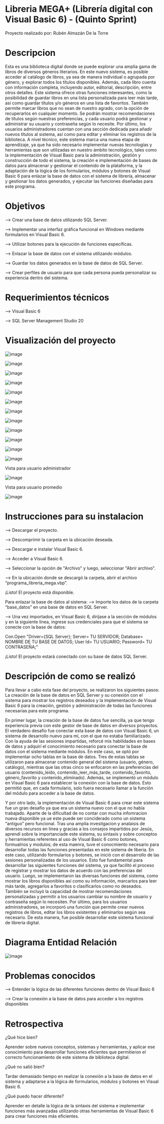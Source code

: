 # Libreria MEGA+ (Librería digital con Visual Basic 6) - (Quinto Sprint)

Proyecto realizado por: Rubén Almazán De la Torre

# Descripcion

Esta es una biblioteca digital donde se puede explorar una amplia gama de libros de diversos géneros literarios. En este nuevo sistema, es posible acceder al catálogo de libros, ya sea de manera individual o agrupada por género, y explorar todos los títulos disponibles. Además, cada libro cuenta con información completa, incluyendo autor, editorial, descripción, entre otros detalles. Este sistema ofrece otras funciones interesantes, como la posibilidad de guardar libros en una lista personalizada para leer más tarde, así como guardar títulos y/o géneros en una lista de favoritos. También permite marcar libros que no sean de nuestro agrado, con la opción de recuperarlos en cualquier momento. Se podrán mostrar recomendaciones de títulos según nuestras preferencias, y cada usuario podrá gestionar y administrar su usuario y contraseña según lo necesite. Por último, los usuarios administradores cuentan con una sección dedicada para añadir nuevos títulos al sistema, así como para editar y eliminar los registros de la biblioteca.
A nivel técnico, este sistema marca una nueva etapa de aprendizaje, ya que ha sido necesario implementar nuevas tecnologías y herramientas que son utilizadas en nuestro ámbito tecnológico, tales como la implementación de Visual Basic para la administración, gestión y construcción de todo el sistema, la creación e implementación de bases de datos para almacenar y gestionar el contenido de la plataforma, y la adaptación de la lógica de los formularios, módulos y botones de Visual Basic 6 para enlazar la base de datos con el sistema de librería, almacenar y gestionar los datos generados, y ejecutar las funciones diseñadas para este programa.

# Objetivos

--> Crear una base de datos utilizando SQL Server.

--> Implementar una interfaz gráfica funcional en Windows mediante formularios en Visual Basic 6.

--> Utilizar botones para la ejecución de funciones específicas.

--> Enlazar la base de datos con el sistema utilizando módulos.

--> Guardar los datos generados en la base de datos de SQL Server.

--> Crear perfiles de usuario para que cada persona pueda personalizar su experiencia dentro del sistema.


# Requerimientos técnicos

--> Visual Basic 6

--> SQL Server Management Studio 20

# Visualización del proyecto

![image](https://github.com/user-attachments/assets/bbe5bb91-2fd7-43fd-8bcf-e5864b38d884)

![image](https://github.com/user-attachments/assets/82f5065c-0c80-4532-b754-4dac16dfc546)

![image](https://github.com/user-attachments/assets/356fcd7e-9f54-4104-8cee-17f6680daa51)

![image](https://github.com/user-attachments/assets/ef6777cf-dc7c-4ea6-b9e6-4a1dfbf9eb91)

![image](https://github.com/user-attachments/assets/797e0459-ed97-483c-b4b0-5037f01e8e06)

![image](https://github.com/user-attachments/assets/9eb0c92a-980a-4aa6-ae40-71ac7f437050)

![image](https://github.com/user-attachments/assets/d7160ee9-8865-4722-8cc4-6397b1532328)

![image](https://github.com/user-attachments/assets/7a9353cf-5583-4d2c-9a4b-41a731fbef26)

![image](https://github.com/user-attachments/assets/a7bc609c-2a9c-4a72-baa0-7f7532e0ef2f)

![image](https://github.com/user-attachments/assets/8ca5ac69-859e-42cd-943f-4267102b44e4)

![image](https://github.com/user-attachments/assets/4ee10afc-a97a-4268-b142-77991e7aef51)

![image](https://github.com/user-attachments/assets/ad21548e-515f-41cc-9d53-e72fc61effb0)

Vista para usuario administrador

![image](https://github.com/user-attachments/assets/fc71f59c-5122-4dd0-9a6b-66ad3cac93fd)

Vista para usuario promedio

![image](https://github.com/user-attachments/assets/f545b443-3027-43de-ac49-d1590e6eea5f)


# Instrucciones para su instalacion

--> Descargar el proyecto.

--> Descomprimir la carpeta en la ubicación deseada.

--> Descargar e instalar Visual Basic 6.

--> Acceder a Visual Basic 6.

--> Seleccionar la opción de "Archivo" y luego, seleccionar "Abrir archivo".

--> En la ubicación donde se descargó la carpeta, abrir el archivo “programa_libreria_mega.vbp”.

¡Listo! El proyecto está disponible.

Para enlazar la base de datos al sistema:
--> Importe los datos de la carpeta “base_datos” en una base de datos en SQL Server.

--> Una vez importados, en Visual Basic 6, diríjase a la sección de módulos y en la siguiente línea, ingrese sus credenciales para que el sistema se conecte con la base de datos:

Con.Open "Driver={SQL Server}; 
    Server= TU SERVIDOR; 
    Database= NOMBRE DE TU BASE DE DATOS; 
    User Id= TU USUARIO; 
    Password= TU CONTRASEÑA;"
    
¡Listo! El proyecto estará conectado con su base de datos SQL Server.

# Descripción de como se realizó

Para llevar a cabo esta fase del proyecto, se realizaron los siguientes pasos:
La creación de la base de datos en SQL Server y su conexión con el sistema para mostrar los registros deseados y la implementación de Visual Basic 6 para la creación, gestión y administración de todas las funciones necesarias para este programa.

En primer lugar, la creación de la base de datos fue sencilla, ya que tengo experiencia previa con este gestor de base de datos en diversos proyectos. El verdadero desafío fue conectar esta base de datos con Visual Basic 6, un sistema de desarrollo nuevo para mí, con el que no estaba familiarizado. Con la ayuda de las sesiones impartidas, reforcé mis habilidades en bases de datos y adquirí el conocimiento necesario para conectar la base de datos con el sistema mediante módulos. En este caso, se optó por implementar ocho tablas en la base de datos. Tres de estas tablas se utilizaron para almacenar contenido general del sistema (usuario, género, catálogo), mientras que las otras cinco se enfocaron en las preferencias del usuario (contenido_leído, contenido_leer_más_tarde, contenido_favorito, género_favorito y contenido_eliminado). Además, se implementó un módulo en Visual Basic 6 para establecer la conexión con la base de datos. Esto permitió que, en cada formulario, solo fuera necesario llamar a la función del módulo para acceder a la base de datos.

Y por otro lado, la implementación de Visual Basic 6 para crear este sistema fue un gran desafio ya que era un sistema nuevo con el que no había trabajado. Aparte de la dificultad de no contar con mucha infomracion nueva disponible ya ue este puede ser conciderado como un sistema “antiguo” pero funcional. Tras una amplia invesitgacion y analaisis de diversos recursos en linea y gracias a los consejos impartidos por Jesús, aprendí sobre la importanciade este sistema, su sintaxis y sobre conceptos y herramientas referentes al uso de Visual Basic 6 como botones, formualrios y modulos; de esta maenra, tuve el conocmiento necesario para desarrollar todas las funciones presentadas en este sistema de liberia. En este caso, utilizando formularios y botones, se inició con el desarrollo de las sesiones personalizadas de los usuarios. Esto fue fundamental para desarrollar las siguientes funciones del sistema, ya que facilitó el proceso de registrar y mostrar los datos de acuerdo con las preferencias del usuario. Luego, se implementaron las diversas funciones del sistema, como mostrar los libros disponibles así como su información, marcarlos para leer más tarde, agregarlos a favoritos o clasificarlos como no deseados. También se incluyó la capacidad de mostrar recomendaciones personalizadas y permitir a los usuarios cambiar su nombre de usuario y contraseña según lo necesiten. Por último, para los usuarios administradores, se incorporó una función que permite crear nuevos registros de libros, editar los libros existentes y eliminarlos según sea necesario. De esta manera, fue posible desarrollar este sistema funcional de libreria digital. 

# Diagrama Entidad Relación

![image](https://github.com/user-attachments/assets/96bfb4c5-eadf-49e4-a570-fb2f4c83c704)

# Problemas conocidos

--> Entender la lógica de las diferentes funciones dentro de Visual Basic 6

--> Crear la conexión a la base de datos para acceder a los registros disponibles

# Retrospectiva

¿Qué hice bien?

Aprender sobre nuevos conceptos, sistemas y herramientas, y aplicar ese conocimiento para desarrollar funciones eficientes que permitieron el correcto funcionamiento de este sistema de biblioteca digital.

¿Qué no salió bien?

Tardar demasiado tiempo en realizar la conexión a la base de datos en el sistema y adaptarse a la lógica de formularios, módulos y botones en Visual Basic 6.

¿Qué puedo hacer diferente?

Aprender en detalle la lógica de la sintaxis del sistema e implementar funciones más avanzadas utilizando otras herramientas de Visual Basic 6 para crear funciones más eficientes.
